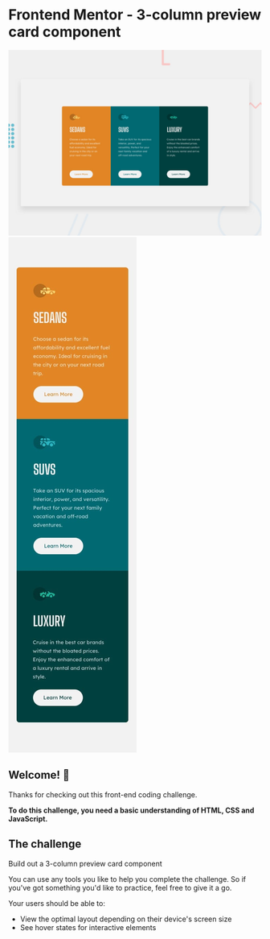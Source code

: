 # Frontend Mentor - 3-column preview card component

![desktop view](./design/desktop-preview.jpg)
![mobile view](./design/mobile-design.jpg)

## Welcome! 👋

Thanks for checking out this front-end coding challenge.

**To do this challenge, you need a basic understanding of HTML, CSS and JavaScript.**

## The challenge

Build out a 3-column preview card component

You can use any tools you like to help you complete the challenge. So if you've got something you'd like to practice, feel free to give it a go.

Your users should be able to:

- View the optimal layout depending on their device's screen size
- See hover states for interactive elements


